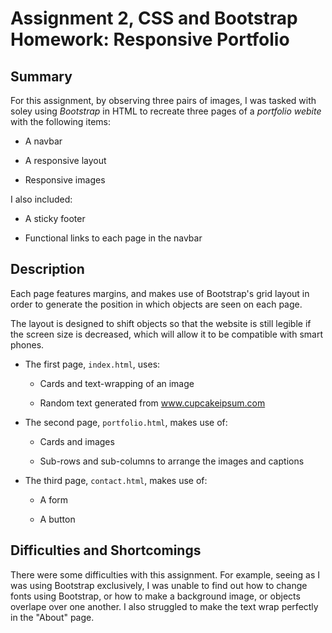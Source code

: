 # Assignment 2, CSS and Bootstrap Homework: Responsive Portfolio

## Summary

For this assignment, by observing three pairs of images, I was tasked with soley using _Bootstrap_ in HTML to recreate three pages of a *portfolio webite* with the following items:

* A navbar

* A responsive layout

* Responsive images

I also included: 

* A sticky footer

* Functional links to each page in the navbar


## Description

Each page features margins, and makes use of Bootstrap's grid layout in order to generate the position in which objects are seen on each page.

The layout is designed to shift objects so that the website is still legible if the screen size is decreased, which will allow it to be compatible with smart phones.

* The first page, `index.html`, uses:

    * Cards and text-wrapping of an image

    * Random text generated from www.cupcakeipsum.com

* The second page, `portfolio.html`, makes use of:

    * Cards and images

    * Sub-rows and sub-columns to arrange the images and captions

* The third page, `contact.html`, makes use of:

    * A form

    * A button


## Difficulties and Shortcomings

There were some difficulties with this assignment. For example, seeing as I was using Bootstrap exclusively, I was unable to find out how to change fonts using Bootstrap, or how to make a background image, or objects overlape over one another. I also struggled to make the text wrap perfectly in the "About" page.

